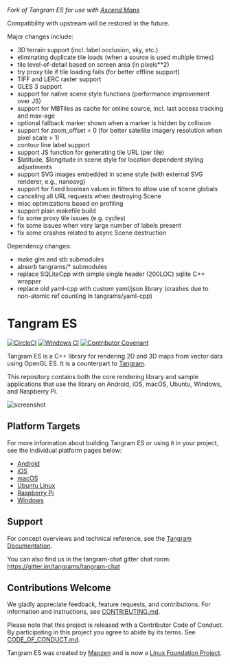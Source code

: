 *Fork of Tangram ES for use with [Ascend Maps](https://www.github.com/styluslabs/maps)*

Compatibility with upstream will be restored in the future.

Major changes include:
* 3D terrain support (incl. label occlusion, sky, etc.)
* eliminating duplicate tile loads (when a source is used multiple times)
* tile level-of-detail based on screen area (in pixels**2)
* try proxy tile if tile loading fails (for better offline support)
* TIFF and LERC raster support
* GLES 3 support
* support for native scene style functions (performance improvement over JS)
* support for MBTiles as cache for online source, incl. last access tracking and max-age
* optional fallback marker shown when a marker is hidden by collision
* support for zoom_offset < 0 (for better satellite imagery resolution when pixel scale > 1)
* contour line label support
* support JS function for generating tile URL (per tile)
* $latitude, $longitude in scene style for location dependent styling adjustments
* support SVG images embedded in scene style (with external SVG renderer, e.g., nanosvg)
* support for fixed boolean values in filters to allow use of scene globals
* canceling all URL requests when destroying Scene
* misc optimizations based on profiling
* support plain makefile build
* fix some proxy tile issues (e.g. cycles)
* fix some issues when very large number of labels present
* fix some crashes related to async Scene destruction

Dependency changes:
* make glm and stb submodules
* absorb tangrams/* submodules
* replace SQLiteCpp with simple single header (200LOC) sqlite C++ wrapper
* replace old yaml-cpp with custom yaml/json library (crashes due to non-atomic ref counting in tangrams/yaml-cpp)


Tangram ES
==========

[![CircleCI](https://circleci.com/gh/tangrams/tangram-es.svg?style=shield)](https://app.circleci.com/pipelines/github/tangrams/tangram-es)
[![Windows CI](https://github.com/tangrams/tangram-es/actions/workflows/windows.yml/badge.svg)](https://github.com/tangrams/tangram-es/actions/workflows/windows.yml)
[![Contributor Covenant](https://img.shields.io/badge/Contributor%20Covenant-v2.0%20adopted-ff69b4.svg)](CODE_OF_CONDUCT.md)

Tangram ES is a C++ library for rendering 2D and 3D maps from vector data using OpenGL ES. It is a counterpart to [Tangram](https://github.com/tangrams/tangram).

This repository contains both the core rendering library and sample applications that use the library on Android, iOS, macOS, Ubuntu, Windows, and Raspberry Pi.

![screenshot](images/screenshot.png)

## Platform Targets

For more information about building Tangram ES or using it in your project, see the individual platform pages below:

- [Android](platforms/android)
- [iOS](platforms/ios)
- [macOS](platforms/osx)
- [Ubuntu Linux](platforms/linux)
- [Raspberry Pi](platforms/rpi)
- [Windows](platforms/windows)

## Support

For concept overviews and technical reference, see the [Tangram Documentation](https://mapzen.com/documentation/tangram).

You can also find us in the tangram-chat gitter chat room: https://gitter.im/tangrams/tangram-chat

## Contributions Welcome

We gladly appreciate feedback, feature requests, and contributions. For information and instructions, see [CONTRIBUTING.md](CONTRIBUTING.md).

Please note that this project is released with a Contributor Code of Conduct. By participating in this project you agree to abide by its terms. See [CODE_OF_CONDUCT.md](CODE_OF_CONDUCT.md).

Tangram ES was created by [Mapzen](https://www.mapzen.com/) and is now a [Linux Foundation Project](https://www.linuxfoundation.org/press-release/2019/01/mapzen-open-source-data-and-software-for-real-time-mapping-applications-to-become-a-linux-foundation-project/).
